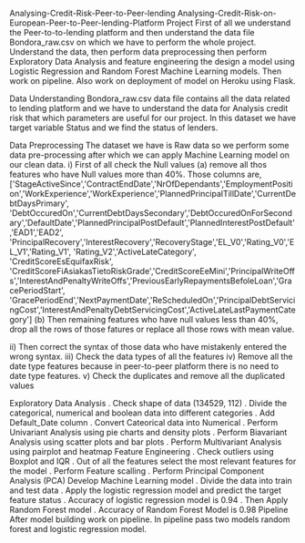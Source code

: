 Analysing-Credit-Risk-Peer-to-Peer-lending
Analysing-Credit-Risk-on-European-Peer-to-Peer-lending-Platform Project
First of all we understand the Peer-to-to-lending platform and then understand the data file Bondora_raw.csv on which we have to perform the whole project. Understand the data, then perform data preprocessing then perform Exploratory Data Analysis and feature engineering the design a model using Logistic Regression and Random Forest Machine Learning models. Then work on pipeline. Also work on deployment of model on Heroku using Flask.

Data Understanding
Bondora_raw.csv data file contains all the data related to lending platform and we have to understand the data for Analysis credit risk that which parameters are useful for our project. In this dataset we have target variable Status and we find the status of lenders.

Data Preprocessing
The dataset we have is Raw data so we perform some data pre-processing after which we can apply Machine Learning model on our clean data. i) First of all check the Null values (a) remove all thos features who have Null values more than 40%. Those columns are, ['StageActiveSince','ContractEndDate','NrOfDependants','EmploymentPosition','WorkExperience','WorkExperience','PlannedPrincipalTillDate','CurrentDebtDaysPrimary', 'DebtOccuredOn','CurrentDebtDaysSecondary','DebtOccuredOnForSecondary','DefaultDate','PlannedPrincipalPostDefault','PlannedInterestPostDefault','EAD1','EAD2', 'PrincipalRecovery','InterestRecovery','RecoveryStage','EL_V0','Rating_V0','EL_V1','Rating_V1', 'Rating_V2','ActiveLateCategory', 'CreditScoreEsEquifaxRisk',
'CreditScoreFiAsiakasTietoRiskGrade','CreditScoreEeMini','PrincipalWriteOffs','InterestAndPenaltyWriteOffs','PreviousEarlyRepaymentsBefoleLoan','GracePeriodStart', 'GracePeriodEnd','NextPaymentDate','ReScheduledOn','PrincipalDebtServicingCost','InterestAndPenaltyDebtServicingCost','ActiveLateLastPaymentCategory'] (b) Then remaining features who have null values less than 40%, drop all the rows of those fatures or replace all those rows with mean value.

ii) Then correct the syntax of those data who have mistakenly entered the wrong syntax. iii) Check the data types of all the features iv) Remove all the date type features because in peer-to-peer platform there is no need to date type features. v) Check the duplicates and remove all the duplicated values

Exploratory Data Analysis
. Check shape of data (134529, 112)
. Divide the categorical, numerical and boolean data into different categories
. Add Default_Date column
. Convert Cateorical data into Numerical
. Perform Univariant Analysis using pie charts and density plots
. Perform Biavariant Analysis using scatter plots and bar plots
. Perform Multivariant Analysis using pairplot and heatmap
Feature Engineering
. Check outliers using Boxplot and IQR
. Out of all the features select the most relevant features for the model
. Perform Feature scalling
. Perform Principal Component Analysis (PCA)
Develop Machine Learning model
. Divide the data into train and test data
. Apply the logistic regression model and predict the target feature status
. Accuracy of logistic regression model is 0.94
. Then Apply Random Forest model
. Accuracy of Random Forest Model is 0.98
Pipeline
After model building work on pipeline. In pipeline pass two models random forest and logistic regression model.
